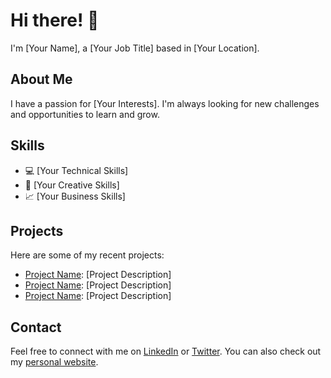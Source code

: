 # Hi there! 👋

I'm [Your Name], a [Your Job Title] based in [Your Location].

## About Me

I have a passion for [Your Interests]. I'm always looking for new challenges and opportunities to learn and grow.

## Skills

- 💻 [Your Technical Skills]
- 🎨 [Your Creative Skills]
- 📈 [Your Business Skills]

## Projects

Here are some of my recent projects:

- [Project Name](https://project-url.com): [Project Description]
- [Project Name](https://project-url.com): [Project Description]
- [Project Name](https://project-url.com): [Project Description]

## Contact

Feel free to connect with me on [LinkedIn](https://www.linkedin.com/in/your-linkedin-url) or [Twitter](https://twitter.com/your-twitter-handle). You can also check out my [personal website](https://your-website-url.com).
                                                                                     

<!--
**Canesp/Canesp** is a ✨ _special_ ✨ repository because its `README.md` (this file) appears on your GitHub profile.

Here are some ideas to get you started:

- 🔭 I’m currently working on ...
- 🌱 I’m currently learning ...
- 👯 I’m looking to collaborate on ...
- 🤔 I’m looking for help with ...
- 💬 Ask me about ...
- 📫 How to reach me: ...
- 😄 Pronouns: ...
- ⚡ Fun fact: ...
-->
